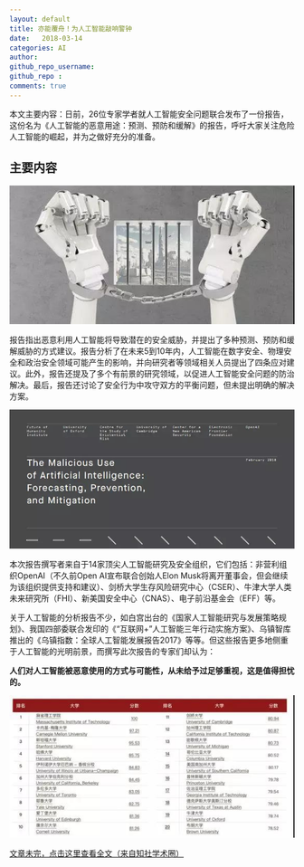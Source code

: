 ```yaml
---
layout: default
title: 亦能覆舟！为人工智能敲响警钟
date:   2018-03-14
categories: AI
author: 
github_repo_username: 
github_repo : 
comments: true
---
```


本文主要内容：日前，26位专家学者就人工智能安全问题联合发布了一份报告，这份名为《人工智能的恶意用途：预测、预防和缓解》的报告，呼吁大家关注危险人工智能的崛起，并为之做好充分的准备。





<!-- more -->

## 主要内容

![images](/images\news\2018-3-14-zhong-1.jpg)

报告指出恶意利用人工智能将导致潜在的安全威胁，并提出了多种预测、预防和缓解威胁的方式建议。报告分析了在未来5到10年内，人工智能在数字安全、物理安全和政治安全领域可能产生的影响，并向研究者等领域相关人员提出了四条应对建议。此外，报告还提及了多个有前景的研究领域，以促进人工智能安全问题的防治解决。最后，报告还讨论了安全行为中攻守双方的平衡问题，但未提出明确的解决方案。

![images](/images\news\2018-3-14-zhong-2.jpg)

本次报告撰写者来自于14家顶尖人工智能研究及安全组织，它们包括：非营利组织OpenAI（不久前Open AI宣布联合创始人Elon Musk将离开董事会，但会继续为该组织提供支持和建议）、剑桥大学生存风险研究中心（CSER）、牛津大学人类未来研究所（FHI）、新美国安全中心（CNAS）、电子前沿基金会（EFF）等。
 
关于人工智能的分析报告不少，如白宫出台的《国家人工智能研究与发展策略规划》、我国四部委联合发印的《“互联网+”人工智能三年行动实施方案》、乌镇智库推出的《乌镇指数：全球人工智能发展报告2017》等等。但这些报告更多地侧重于人工智能的光明前景，而撰写此次报告的专家们却认为：

**人们对人工智能被恶意使用的方式与可能性，从未给予过足够重视，这是值得担忧的。**

![images](/images\news\2018-3-14-zhong-3.jpg)

[文章未完，点击这里查看全文（来自知社学术圈）](http://mp.weixin.qq.com/s/Ny7FRygol7Un7jjvYlfyRw)